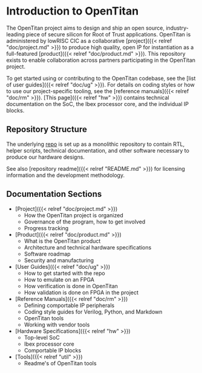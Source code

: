 # Introduction to OpenTitan

The OpenTitan project aims to design and ship an open source, industry-leading piece of secure silicon for Root of Trust applications.
OpenTitan is administered by lowRISC CIC as a collaborative
[project]({{< relref "doc/project.md" >}})
to produce high quality, open IP for instantiation as a full-featured
[product]({{< relref "doc/product.md" >}}).
This repository exists to enable collaboration across partners participating in the OpenTitan project.

To get started using or contributing to the OpenTitan codebase, see the
[list of user guides]({{< relref "doc/ug" >}}).
For details on coding styles or how to use our project-specific tooling, see the
[reference manuals]({{< relref "doc/rm" >}}).
[This page]({{< relref "hw" >}})
contains technical documentation on the SoC, the Ibex processor core, and the individual IP blocks.

## Repository Structure

The underlying
[repo](http://www.github.com/lowrisc/opentitan)
is set up as a monolithic repository to contain RTL, helper scripts, technical documentation, and other software necessary to produce our hardware designs.

See also [repository readme]({{< relref "README.md" >}}) for licensing information and the development methodology.

## Documentation Sections

* [Project]({{< relref "doc/project.md" >}})
  * How the OpenTitan project is organized
  * Governance of the program, how to get involved
  * Progress tracking
* [Product]({{< relref "doc/product.md" >}})
  * What is the OpenTitan product
  * Architecture and technical hardware specifications
  * Software roadmap
  * Security and manufacturing
* [User Guides]({{< relref "doc/ug" >}})
  * How to get started with the repo
  * How to emulate on an FPGA
  * How verification is done in OpenTitan
  * How validation is done on FPGA in the project
* [Reference Manuals]({{< relref "doc/rm" >}})
  * Defining comportable IP peripherals
  * Coding style guides for Verilog, Python, and Markdown
  * OpenTitan tools
  * Working with vendor tools
* [Hardware Specifications]({{< relref "hw" >}})
  * Top-level SoC
  * Ibex processor core
  * Comportable IP blocks
* [Tools]({{< relref "util" >}})
  * Readme's of OpenTitan tools
